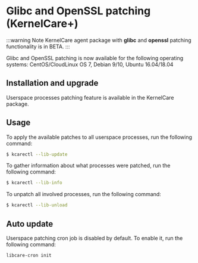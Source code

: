 # Glibc and OpenSSL patching (KernelCare+)

:::warning Note
KernelCare agent package with **glibc** and **openssl** patching functionality is in BETA.
:::

Glibc and OpenSSL patching is now available for the following operating systems: CentOS/CloudLinux OS 7, Debian 9/10, Ubuntu 16.04/18.04

## Installation and upgrade

Userspace processes patching feature is available in the KernelCare package.

## Usage

To apply the available patches to all userspace processes, run the following command:

``` bash
$ kcarectl --lib-update
```

To gather information about what processes were patched, run the following command:

```bash
$ kcarectl --lib-info
```

To unpatch all involved processes, run the following command:

```bash
$ kcarectl --lib-unload
```

## Auto update

Userspace patching cron job is disabled by default. To enable it, run the following command:

```bash
libcare-cron init
```
